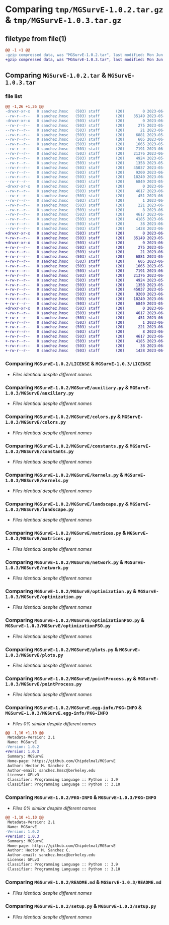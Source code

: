 # Comparing `tmp/MGSurvE-1.0.2.tar.gz` & `tmp/MGSurvE-1.0.3.tar.gz`

## filetype from file(1)

```diff
@@ -1 +1 @@
-gzip compressed data, was "MGSurvE-1.0.2.tar", last modified: Mon Jun 26 20:07:56 2023, max compression
+gzip compressed data, was "MGSurvE-1.0.3.tar", last modified: Mon Jun 26 22:02:09 2023, max compression
```

## Comparing `MGSurvE-1.0.2.tar` & `MGSurvE-1.0.3.tar`

### file list

```diff
@@ -1,26 +1,26 @@
-drwxr-xr-x   0 sanchez.hmsc   (503) staff       (20)        0 2023-06-26 20:07:56.144384 MGSurvE-1.0.2/
--rw-r--r--   0 sanchez.hmsc   (503) staff       (20)    35149 2023-05-11 16:34:41.000000 MGSurvE-1.0.2/LICENSE
-drwxr-xr-x   0 sanchez.hmsc   (503) staff       (20)        0 2023-06-26 20:07:56.142984 MGSurvE-1.0.2/MGSurvE/
--rw-r--r--   0 sanchez.hmsc   (503) staff       (20)      275 2023-05-11 16:34:41.000000 MGSurvE-1.0.2/MGSurvE/__init__.py
--rw-r--r--   0 sanchez.hmsc   (503) staff       (20)       21 2023-06-26 20:07:55.000000 MGSurvE-1.0.2/MGSurvE/_version.py
--rw-r--r--   0 sanchez.hmsc   (503) staff       (20)     6881 2023-05-11 16:34:41.000000 MGSurvE-1.0.2/MGSurvE/auxiliary.py
--rw-r--r--   0 sanchez.hmsc   (503) staff       (20)      605 2023-06-01 22:38:54.000000 MGSurvE-1.0.2/MGSurvE/colors.py
--rw-r--r--   0 sanchez.hmsc   (503) staff       (20)     1665 2023-05-11 16:34:41.000000 MGSurvE-1.0.2/MGSurvE/constants.py
--rw-r--r--   0 sanchez.hmsc   (503) staff       (20)     7191 2023-06-08 23:51:28.000000 MGSurvE-1.0.2/MGSurvE/kernels.py
--rw-r--r--   0 sanchez.hmsc   (503) staff       (20)    21376 2023-06-08 23:51:28.000000 MGSurvE-1.0.2/MGSurvE/landscape.py
--rw-r--r--   0 sanchez.hmsc   (503) staff       (20)     4924 2023-05-11 16:34:41.000000 MGSurvE-1.0.2/MGSurvE/matrices.py
--rw-r--r--   0 sanchez.hmsc   (503) staff       (20)     1358 2023-05-11 16:34:41.000000 MGSurvE-1.0.2/MGSurvE/network.py
--rw-r--r--   0 sanchez.hmsc   (503) staff       (20)    45037 2023-05-11 16:34:41.000000 MGSurvE-1.0.2/MGSurvE/optimization.py
--rw-r--r--   0 sanchez.hmsc   (503) staff       (20)     9200 2023-06-26 18:35:57.000000 MGSurvE-1.0.2/MGSurvE/optimizationPSO.py
--rw-r--r--   0 sanchez.hmsc   (503) staff       (20)    18240 2023-06-26 18:31:03.000000 MGSurvE-1.0.2/MGSurvE/plots.py
--rw-r--r--   0 sanchez.hmsc   (503) staff       (20)     6849 2023-05-11 16:34:41.000000 MGSurvE-1.0.2/MGSurvE/pointProcess.py
-drwxr-xr-x   0 sanchez.hmsc   (503) staff       (20)        0 2023-06-26 20:07:56.143984 MGSurvE-1.0.2/MGSurvE.egg-info/
--rw-r--r--   0 sanchez.hmsc   (503) staff       (20)     4617 2023-06-26 20:07:56.000000 MGSurvE-1.0.2/MGSurvE.egg-info/PKG-INFO
--rw-r--r--   0 sanchez.hmsc   (503) staff       (20)      451 2023-06-26 20:07:56.000000 MGSurvE-1.0.2/MGSurvE.egg-info/SOURCES.txt
--rw-r--r--   0 sanchez.hmsc   (503) staff       (20)        1 2023-06-26 20:07:56.000000 MGSurvE-1.0.2/MGSurvE.egg-info/dependency_links.txt
--rw-r--r--   0 sanchez.hmsc   (503) staff       (20)      221 2023-06-26 20:07:56.000000 MGSurvE-1.0.2/MGSurvE.egg-info/requires.txt
--rw-r--r--   0 sanchez.hmsc   (503) staff       (20)        8 2023-06-26 20:07:56.000000 MGSurvE-1.0.2/MGSurvE.egg-info/top_level.txt
--rw-r--r--   0 sanchez.hmsc   (503) staff       (20)     4617 2023-06-26 20:07:56.144235 MGSurvE-1.0.2/PKG-INFO
--rw-r--r--   0 sanchez.hmsc   (503) staff       (20)     4185 2023-06-22 17:37:58.000000 MGSurvE-1.0.2/README.md
--rw-r--r--   0 sanchez.hmsc   (503) staff       (20)       38 2023-06-26 20:07:56.144444 MGSurvE-1.0.2/setup.cfg
--rw-r--r--   0 sanchez.hmsc   (503) staff       (20)     1428 2023-06-08 23:51:28.000000 MGSurvE-1.0.2/setup.py
+drwxr-xr-x   0 sanchez.hmsc   (503) staff       (20)        0 2023-06-26 22:02:09.831459 MGSurvE-1.0.3/
+-rw-r--r--   0 sanchez.hmsc   (503) staff       (20)    35149 2023-05-11 16:34:41.000000 MGSurvE-1.0.3/LICENSE
+drwxr-xr-x   0 sanchez.hmsc   (503) staff       (20)        0 2023-06-26 22:02:09.830439 MGSurvE-1.0.3/MGSurvE/
+-rw-r--r--   0 sanchez.hmsc   (503) staff       (20)      275 2023-05-11 16:34:41.000000 MGSurvE-1.0.3/MGSurvE/__init__.py
+-rw-r--r--   0 sanchez.hmsc   (503) staff       (20)       21 2023-06-26 22:02:09.000000 MGSurvE-1.0.3/MGSurvE/_version.py
+-rw-r--r--   0 sanchez.hmsc   (503) staff       (20)     6881 2023-05-11 16:34:41.000000 MGSurvE-1.0.3/MGSurvE/auxiliary.py
+-rw-r--r--   0 sanchez.hmsc   (503) staff       (20)      605 2023-06-01 22:38:54.000000 MGSurvE-1.0.3/MGSurvE/colors.py
+-rw-r--r--   0 sanchez.hmsc   (503) staff       (20)     1665 2023-05-11 16:34:41.000000 MGSurvE-1.0.3/MGSurvE/constants.py
+-rw-r--r--   0 sanchez.hmsc   (503) staff       (20)     7191 2023-06-08 23:51:28.000000 MGSurvE-1.0.3/MGSurvE/kernels.py
+-rw-r--r--   0 sanchez.hmsc   (503) staff       (20)    21376 2023-06-08 23:51:28.000000 MGSurvE-1.0.3/MGSurvE/landscape.py
+-rw-r--r--   0 sanchez.hmsc   (503) staff       (20)     4924 2023-05-11 16:34:41.000000 MGSurvE-1.0.3/MGSurvE/matrices.py
+-rw-r--r--   0 sanchez.hmsc   (503) staff       (20)     1358 2023-05-11 16:34:41.000000 MGSurvE-1.0.3/MGSurvE/network.py
+-rw-r--r--   0 sanchez.hmsc   (503) staff       (20)    45037 2023-05-11 16:34:41.000000 MGSurvE-1.0.3/MGSurvE/optimization.py
+-rw-r--r--   0 sanchez.hmsc   (503) staff       (20)     9200 2023-06-26 18:35:57.000000 MGSurvE-1.0.3/MGSurvE/optimizationPSO.py
+-rw-r--r--   0 sanchez.hmsc   (503) staff       (20)    18240 2023-06-26 18:31:03.000000 MGSurvE-1.0.3/MGSurvE/plots.py
+-rw-r--r--   0 sanchez.hmsc   (503) staff       (20)     6849 2023-05-11 16:34:41.000000 MGSurvE-1.0.3/MGSurvE/pointProcess.py
+drwxr-xr-x   0 sanchez.hmsc   (503) staff       (20)        0 2023-06-26 22:02:09.831135 MGSurvE-1.0.3/MGSurvE.egg-info/
+-rw-r--r--   0 sanchez.hmsc   (503) staff       (20)     4617 2023-06-26 22:02:09.000000 MGSurvE-1.0.3/MGSurvE.egg-info/PKG-INFO
+-rw-r--r--   0 sanchez.hmsc   (503) staff       (20)      451 2023-06-26 22:02:09.000000 MGSurvE-1.0.3/MGSurvE.egg-info/SOURCES.txt
+-rw-r--r--   0 sanchez.hmsc   (503) staff       (20)        1 2023-06-26 22:02:09.000000 MGSurvE-1.0.3/MGSurvE.egg-info/dependency_links.txt
+-rw-r--r--   0 sanchez.hmsc   (503) staff       (20)      221 2023-06-26 22:02:09.000000 MGSurvE-1.0.3/MGSurvE.egg-info/requires.txt
+-rw-r--r--   0 sanchez.hmsc   (503) staff       (20)        8 2023-06-26 22:02:09.000000 MGSurvE-1.0.3/MGSurvE.egg-info/top_level.txt
+-rw-r--r--   0 sanchez.hmsc   (503) staff       (20)     4617 2023-06-26 22:02:09.831316 MGSurvE-1.0.3/PKG-INFO
+-rw-r--r--   0 sanchez.hmsc   (503) staff       (20)     4185 2023-06-22 17:37:58.000000 MGSurvE-1.0.3/README.md
+-rw-r--r--   0 sanchez.hmsc   (503) staff       (20)       38 2023-06-26 22:02:09.831509 MGSurvE-1.0.3/setup.cfg
+-rw-r--r--   0 sanchez.hmsc   (503) staff       (20)     1428 2023-06-08 23:51:28.000000 MGSurvE-1.0.3/setup.py
```

### Comparing `MGSurvE-1.0.2/LICENSE` & `MGSurvE-1.0.3/LICENSE`

 * *Files identical despite different names*

### Comparing `MGSurvE-1.0.2/MGSurvE/auxiliary.py` & `MGSurvE-1.0.3/MGSurvE/auxiliary.py`

 * *Files identical despite different names*

### Comparing `MGSurvE-1.0.2/MGSurvE/colors.py` & `MGSurvE-1.0.3/MGSurvE/colors.py`

 * *Files identical despite different names*

### Comparing `MGSurvE-1.0.2/MGSurvE/constants.py` & `MGSurvE-1.0.3/MGSurvE/constants.py`

 * *Files identical despite different names*

### Comparing `MGSurvE-1.0.2/MGSurvE/kernels.py` & `MGSurvE-1.0.3/MGSurvE/kernels.py`

 * *Files identical despite different names*

### Comparing `MGSurvE-1.0.2/MGSurvE/landscape.py` & `MGSurvE-1.0.3/MGSurvE/landscape.py`

 * *Files identical despite different names*

### Comparing `MGSurvE-1.0.2/MGSurvE/matrices.py` & `MGSurvE-1.0.3/MGSurvE/matrices.py`

 * *Files identical despite different names*

### Comparing `MGSurvE-1.0.2/MGSurvE/network.py` & `MGSurvE-1.0.3/MGSurvE/network.py`

 * *Files identical despite different names*

### Comparing `MGSurvE-1.0.2/MGSurvE/optimization.py` & `MGSurvE-1.0.3/MGSurvE/optimization.py`

 * *Files identical despite different names*

### Comparing `MGSurvE-1.0.2/MGSurvE/optimizationPSO.py` & `MGSurvE-1.0.3/MGSurvE/optimizationPSO.py`

 * *Files identical despite different names*

### Comparing `MGSurvE-1.0.2/MGSurvE/plots.py` & `MGSurvE-1.0.3/MGSurvE/plots.py`

 * *Files identical despite different names*

### Comparing `MGSurvE-1.0.2/MGSurvE/pointProcess.py` & `MGSurvE-1.0.3/MGSurvE/pointProcess.py`

 * *Files identical despite different names*

### Comparing `MGSurvE-1.0.2/MGSurvE.egg-info/PKG-INFO` & `MGSurvE-1.0.3/MGSurvE.egg-info/PKG-INFO`

 * *Files 0% similar despite different names*

```diff
@@ -1,10 +1,10 @@
 Metadata-Version: 2.1
 Name: MGSurvE
-Version: 1.0.2
+Version: 1.0.3
 Summary: MGSurvE
 Home-page: https://github.com/Chipdelmal/MGSurvE
 Author: Hector M. Sanchez C.
 Author-email: sanchez.hmsc@berkeley.edu
 License: GPLv3
 Classifier: Programming Language :: Python :: 3.9
 Classifier: Programming Language :: Python :: 3.10
```

### Comparing `MGSurvE-1.0.2/PKG-INFO` & `MGSurvE-1.0.3/PKG-INFO`

 * *Files 0% similar despite different names*

```diff
@@ -1,10 +1,10 @@
 Metadata-Version: 2.1
 Name: MGSurvE
-Version: 1.0.2
+Version: 1.0.3
 Summary: MGSurvE
 Home-page: https://github.com/Chipdelmal/MGSurvE
 Author: Hector M. Sanchez C.
 Author-email: sanchez.hmsc@berkeley.edu
 License: GPLv3
 Classifier: Programming Language :: Python :: 3.9
 Classifier: Programming Language :: Python :: 3.10
```

### Comparing `MGSurvE-1.0.2/README.md` & `MGSurvE-1.0.3/README.md`

 * *Files identical despite different names*

### Comparing `MGSurvE-1.0.2/setup.py` & `MGSurvE-1.0.3/setup.py`

 * *Files identical despite different names*

